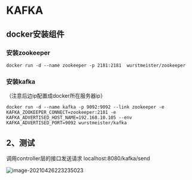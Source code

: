 # KAFKA

## docker安装组件

### 安装zookeeper

```
docker run -d --name zookeeper -p 2181:2181  wurstmeister/zookeeper
```

### 安装kafka

（注意后边ip配置成docker所在服务器ip）

```
docker run -d --name kafka -p 9092:9092 --link zookeeper -e KAFKA_ZOOKEEPER_CONNECT=zookeeper:2181 -e KAFKA_ADVERTISED_HOST_NAME=192.168.10.105 --env KAFKA_ADVERTISED_PORT=9092 wurstmeister/kafka
```

## 2、测试

调用controller层的接口发送请求
localhost:8080/kafka/send



![image-20210426223235023](https://gitee.com/zhuzhuoneday/images/raw/master/img/image-20210426223235023.png)